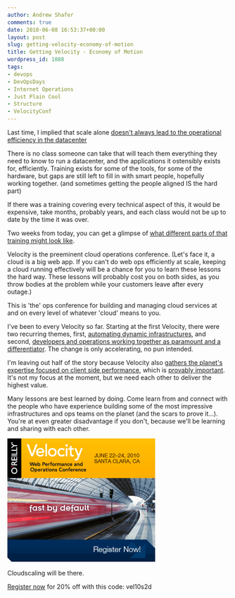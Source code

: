 ```yaml
---
author: Andrew Shafer
comments: true
date: 2010-06-08 16:53:37+00:00
layout: post
slug: getting-velocity-economy-of-motion
title: Getting Velocity - Economy of Motion
wordpress_id: 1088
tags:
- devops
- DevOpsDays
- Internet Operations
- Just Plain Cool
- Structure
- VelocityConf
---
```


Last time, I implied that scale alone [doesn't always lead to the operational efficiency in the datacenter](http://cloudscaling.com/blog/cloud-computing/efficiency-head-count-and-tco)

There is no class someone can take that will teach them everything they need to know to run a datacenter, and the applications it ostensibly exists for, efficiently. Training exists for some of the tools, for some of the hardware, but gaps are still left to fill in with smart people, hopefully working together. (and sometimes getting the people aligned IS the hard part)

If there was a training covering every technical aspect of this, it would be expensive, take months, probably years, and each class would not be up to date by the time it was over.

Two weeks from today, you can get a glimpse of [what different parts of that training might look like](http://en.oreilly.com/velocity2010/public/schedule/topic/Operations).

Velocity is the preeminent cloud operations conference. (Let's face it, a cloud is a big web app. If you can't do web ops efficiently at scale, keeping a cloud running effectively will be a chance for you to learn these lessons the hard way. These lessons will probably cost you on both sides, as you throw bodies at the problem while your customers leave after every outage.)

This is 'the' ops conference for building and managing cloud services at and on every level of whatever 'cloud' means to you.

I've been to every Velocity so far. Starting at the first Velocity, there were two recurring themes, first, [automating dynamic infrastructures](http://blip.tv/file/2285124), and second, [developers and operations working together as paramount and a differentiator](http://velocityconference.blip.tv/file/2284377/). The change is only accelerating, no pun intended.

I'm leaving out half of the story because Velocity also [gathers the planet's expertise focused on client side performance](http://blip.tv/file/2293304), which is [provably important](http://blip.tv/file/2290442). It's not my focus at the moment, but we need each other to deliver the highest value.

Many lessons are best learned by doing. Come learn from and connect with the people who have experience building some of the most impressive infrastructures and ops teams on the planet (and the scars to prove it...). You're at even greater disadvantage if you don't, because we'll be learning and sharing with each other.

[![RegNow_336x280](/assets/media/2010/06/RegNow_336x280.gif)](http://en.oreilly.com/velocity2010)

Cloudscaling will be there.

[Register now](https://en.oreilly.com/velocity2010/public/register) for 20% off with this code: vel10s2d
